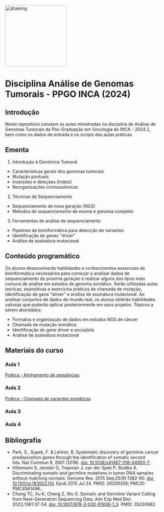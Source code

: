 <img src=https://github.com/user-attachments/assets/56d88bfe-0ac4-4c9f-969a-2a2d0fd1b080 alt="drawing" width="200"/>

# Disciplina Análise de Genomas Tumorais - PPGO INCA (2024)

## Introdução
Neste repositório constam as aulas ministradas na disciplina de Análise de Genomas Tumorais da Pós-Graduação em Oncologia do INCA - 2024.2, bem como os dados de entrada e os scripts das aulas práticas.

## Ementa
1. Introdução à Genômica Tumoral
- Características gerais dos genomas tumorais
- Mutação pontuais
- Inserções e deleções (Indels)
- Reorganizações cromossômicas

2. Técnicas de Sequenciamento
- Sequenciamento de nova geração (NGS)
- Métodos de sequenciamento de exoma e genoma completo

3. Ferramentas de análise de sequenciamento
- Pipelines de bioinformática para detecção de variantes
- Identificação de genes "driver"
- Análise de assinatura mutacional

## Conteúdo programático
Os alunos desenvolverão habilidades e conhecimentos essenciais de bioinformática necessários para começar a analisar dados de sequenciamento de próxima geração e realizar alguns dos tipos mais comuns de análise em estudos de genoma somático. Serão utilizadas aulas teóricas, expositivas e exercícios práticos de chamada de mutação, identificação de gene "driver" e análise de assinatura mutacional. Ao analisar conjuntos de dados do mundo real, os alunos obterão habilidades valiosas que poderão aplicar posteriormente em seus projetos. Tópicos a serem abordados:
- Formatos e organização de dados em estudos NGS de câncer
- Chamada de mutação somática
- Identificação do gene driver e oncoplots
- Análise de assinatura mutacional 

## Materiais do curso

### Aula 1

[Prática - Alinhamento de sequências](https://github.com/clanna/genomas-tumorais-2024/blob/main/AulaPratica1_Alinhamento.md)

### Aula 2

[Prática - Chamada de variantes somáticas](https://colab.research.google.com/github/clanna/genomas-tumorais-2024/blob/main/AulaPratica2_Chamada_de_variantes_somaticas.ipynb)
### Aula 3

### Aula 4

## Bibliografia

- Park, S., Supek, F. & Lehner, B. Systematic discovery of germline cancer predisposition genes through the identification of somatic second hits. Nat Commun 9, 2601 (2018). [doi: 10.1038/s41467-018-04900-7](https://doi.org/10.1038/s41467-018-04900-7); 
- Hiltemann S, Jenster G, Trapman J, van der Spek P, Stubbs A. Discriminating somatic and germline mutations in tumor DNA samples without matching normals. Genome Res. 2015 Sep;25(9):1382-90. [doi: 10.1101/gr.183053.114](https://doi.org/10.1101/gr.183053.114). Epub 2015 Jul 24. PMID: 26209359; PMCID: PMC4561496.; 
- Chang TC, Xu K, Cheng Z, Wu G. Somatic and Germline Variant Calling from Next-Generation Sequencing Data. Adv Exp Med Biol. 2022;1361:37-54. [doi: 10.1007/978-3-030-91836-1_3](https://doi.org/10.1007/978-3-030-91836-1_3). PMID: 35230682.
